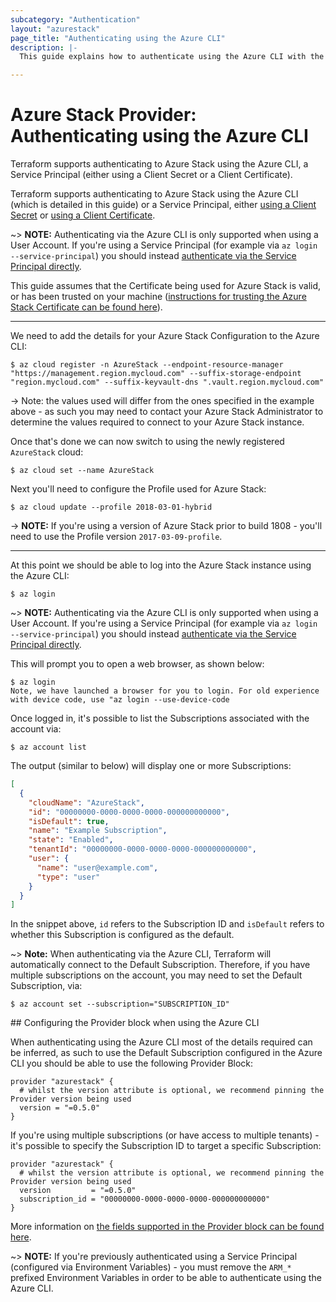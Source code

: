 ```yaml
---
subcategory: "Authentication"
layout: "azurestack"
page_title: "Authenticating using the Azure CLI"
description: |-
  This guide explains how to authenticate using the Azure CLI with the Azure Stack Provider.

---
```


# Azure Stack Provider: Authenticating using the Azure CLI

Terraform supports authenticating to Azure Stack using the Azure CLI, a Service Principal (either using a Client Secret or a Client Certificate).

Terraform supports authenticating to Azure Stack using the Azure CLI (which is detailed in this guide) or a Service Principal, either [using a Client Secret](service_principal_client_secret.html) or [using a Client Certificate](service_principal_client_certificate.html).

~> **NOTE:** Authenticating via the Azure CLI is only supported when using a User Account. If you're using a Service Principal (for example via `az login --service-principal`) you should instead [authenticate via the Service Principal directly](service_principal_client_secret.html).

This guide assumes that the Certificate being used for Azure Stack is valid, or has been trusted on your machine ([instructions for trusting the Azure Stack Certificate can be found here](https://docs.microsoft.com/en-us/azure/azure-stack/user/azure-stack-version-profiles-azurecli2#trust-the-azure-stack-ca-root-certificate)).

---

We need to add the details for your Azure Stack Configuration to the Azure CLI:

```shell
$ az cloud register -n AzureStack --endpoint-resource-manager "https://management.region.mycloud.com" --suffix-storage-endpoint "region.mycloud.com" --suffix-keyvault-dns ".vault.region.mycloud.com"
```

-> Note: the values used will differ from the ones specified in the example above - as such you may need to contact your Azure Stack Administrator to determine the values required to connect to your Azure Stack instance.

Once that's done we can now switch to using the newly registered `AzureStack` cloud:

```shell
$ az cloud set --name AzureStack
```

Next you'll need to configure the Profile used for Azure Stack:

```shell
$ az cloud update --profile 2018-03-01-hybrid
```

-> **NOTE:** If you're using a version of Azure Stack prior to build 1808 - you'll need to use the Profile version `2017-03-09-profile`.

---

At this point we should be able to log into the Azure Stack instance using the Azure CLI:

```shell
$ az login
```

~> **NOTE:** Authenticating via the Azure CLI is only supported when using a User Account. If you're using a Service Principal (for example via `az login --service-principal`) you should instead [authenticate via the Service Principal directly](service_principal_client_secret.html).

This will prompt you to open a web browser, as shown below:

```shell
$ az login
Note, we have launched a browser for you to login. For old experience with device code, use "az login --use-device-code
```

Once logged in, it's possible to list the Subscriptions associated with the account via:

```shell
$ az account list
```

The output (similar to below) will display one or more Subscriptions:

```json
[
  {
    "cloudName": "AzureStack",
    "id": "00000000-0000-0000-0000-000000000000",
    "isDefault": true,
    "name": "Example Subscription",
    "state": "Enabled",
    "tenantId": "00000000-0000-0000-0000-000000000000",
    "user": {
      "name": "user@example.com",
      "type": "user"
    }
  }
]
```

In the snippet above, `id` refers to the Subscription ID and `isDefault` refers to whether this Subscription is configured as the default.

~> **Note:** When authenticating via the Azure CLI, Terraform will automatically connect to the Default Subscription. Therefore, if you have multiple subscriptions on the account, you may need to set the Default Subscription, via:

```shell
$ az account set --subscription="SUBSCRIPTION_ID"
```

## Configuring the Provider block when using the Azure CLI

When authenticating using the Azure CLI most of the details required can be inferred, as such to use the Default Subscription configured in the Azure CLI you should be able to use the following Provider Block:

```
provider "azurestack" {
  # whilst the version attribute is optional, we recommend pinning the Provider version being used
  version = "=0.5.0"
}
```

If you're using multiple subscriptions (or have access to multiple tenants) - it's possible to specify the Subscription ID to target a specific Subscription:

```
provider "azurestack" {
  # whilst the version attribute is optional, we recommend pinning the Provider version being used
  version         = "=0.5.0"
  subscription_id = "00000000-0000-0000-0000-000000000000"
}
```

More information on [the fields supported in the Provider block can be found here](../index.html#argument-reference).

~> **NOTE:** If you're previously authenticated using a Service Principal (configured via Environment Variables) - you must remove the `ARM_*` prefixed Environment Variables in order to be able to authenticate using the Azure CLI.
